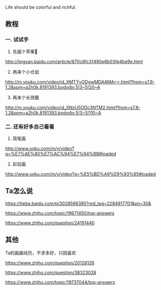
Life should be colorful and richful.

## 教程

### 一. 试试手

  1. 先画个苹果🍎

http://jingyan.baidu.com/article/870c6fc31490e6b03fe4be9e.html

  2. 再来个小仓鼠

http://m.youku.com/video/id_XMTYyODgwMDA4MA==.html?from=s7.8-1.2&spm=a2h0k.8191393.bodydiv.5!3~5!20~A

  3. 再来个长颈鹿

http://m.youku.com/video/id_XNzU5ODc3NTM2.html?from=s7.8-1.2&spm=a2h0k.8191393.bodydiv.5!3~5!110~A

### 二. 还有好多自己看看

  1. 简笔画

http://www.soku.com/m/y/video?q=%E7%AE%80%E7%AC%94%E7%94%BB#loaded

  2. 彩铅画

http://www.soku.com/m/y/video?q=%E5%BD%A9%E9%93%85#loaded

## Ta怎么说

https://tieba.baidu.com/p/3028566385?red_tag=2284917701&pn=30&

https://www.zhihu.com/topic/19671450/top-answers

https://www.zhihu.com/question/24191440

## 其他

Ta的画画经历，不求多好，只因喜欢

https://www.zhihu.com/question/20128126

https://www.zhihu.com/question/38323028

https://www.zhihu.com/topic/19737044/top-answers
